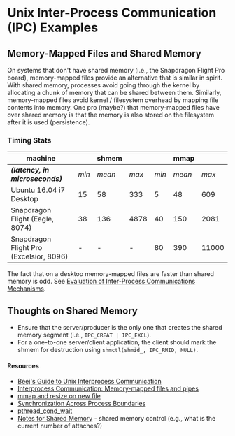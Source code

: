 Unix Inter-Process Communication (IPC) Examples
===============================================

## Memory-Mapped Files and Shared Memory

On systems that don't have shared memory (i.e., the Snapdragon Flight Pro board), memory-mapped files provide an alternative that is similar in spirit. With shared memory, processes avoid going through the kernel by allocating a chunk of memory that can be shared between them. Similarly, memory-mapped files avoid kernel / filesystem overhead by mapping file contents into memory. One pro (maybe?) that memory-mapped files have over shared memory is that the memory is also stored on the filesystem after it is used (persistence).

### Timing Stats

| **machine**                             |     |**shmem**|    |     |**mmap**|     |
|-----------------------------------------|-----|-------|------|-----|------|-------|
| **_(latency, in microseconds)_**        |*min*|*mean* |*max* |*min*|*mean*|*max*  |
| Ubuntu 16.04 i7 Desktop                 | 15  | 58    | 333  | 5   | 48   | 609   |
| Snapdragon Flight (Eagle, 8074)         | 38  | 136   | 4878 | 40  | 150  | 2081  |
| Snapdragon Flight Pro (Excelsior, 8096) | -   | -     | -    | 80  | 390  | 11000 |

The fact that on a desktop memory-mapped files are faster than shared memory is odd. See [Evaluation of Inter-Process Communications Mechanisms](http://pages.cs.wisc.edu/~adityav/Evaluation_of_Inter_Process_Communication_Mechanisms.pdf).

## Thoughts on Shared Memory

- Ensure that the server/producer is the only one that creates the shared memory segment (i.e., `IPC_CREAT | IPC_EXCL`).
- For a one-to-one server/client application, the client should mark the shmem for destruction using `shmctl(shmid_, IPC_RMID, NULL)`.

#### Resources

- [Beej's Guide to Unix Interprocess Communication](https://beej.us/guide/bgipc/)
- [Interprocess Communication: Memory-mapped files and pipes](https://courses.engr.illinois.edu/cs241/sp2014/lecture/27-IPC.pdf)
- [mmap and resize on new file](https://gist.github.com/marcetcheverry/991042/f8426523406419c0824b519da9bb12fc9713aae6)
- [Synchronization Across Process Boundaries](https://docs.oracle.com/cd/E19455-01/806-5257/6je9h032v/index.html)
- [pthread_cond_wait](https://github.com/angrave/SystemProgramming/wiki/Synchronization,-Part-5:-Condition-Variables#example)
- [Notes for Shared Memory](https://pages.hep.wisc.edu/~pinghc/SharedMemoryNotes.htm) - shared memory control (e.g., what is the current number of attaches?)